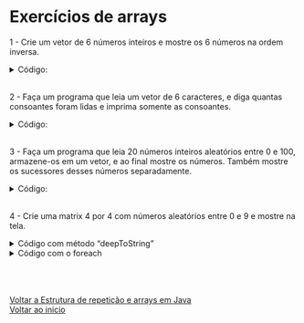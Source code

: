 # Exercícios de arrays

1 - Crie um vetor de 6 números inteiros e mostre os 6 números na ordem inversa.
<details>
<summary>Código:</summary>

```java
package Arrays;

import java.util.Arrays;
import java.util.Scanner;

public class Ex1_ordem_inversa {
    public static void main(String[] args) {
        Scanner scan = new Scanner(System.in);
        int[] vetor_6_num = new int[6];
        int[] vetor_inverso = new int[vetor_6_num.length];

        //preenchendo o array
        for (int i = 0; i < vetor_6_num.length; i++){
            System.out.println("Digite o número " + (i + 1)+ " de 6: " );
            vetor_6_num[i] = scan.nextInt();
        }

        //invertendo a ordem do array
        for (int i = vetor_6_num.length - 1; i >= 0; i--){
            vetor_inverso[(vetor_6_num.length - 1 - i)] = vetor_6_num[i];
        }

        //Mostrando os dados na tela
        System.out.println("Array na ordem normal: " + Arrays.toString(vetor_6_num));
        System.out.println("Array na ordem inversa: " + Arrays.toString(vetor_inverso));
    }
}
```

</details>

<br>

2 - Faça um programa que leia um vetor de 6 caracteres, e diga quantas consoantes foram lidas e imprima somente as consoantes.
<details>
<summary>Código:</summary>

```java
package Arrays;

import java.util.Arrays;
import java.util.Scanner;

public class Ex2_consoantes {
    public static void main(String[] args) {
        Scanner scan = new Scanner(System.in);
        char[] vetor_caracteres = new char[6];
        String consoantes = "";
        int conta_consoantes = 0;

        //Preenchendo o vetor com caracteres
        for (int i = 0; i < vetor_caracteres.length; i++){
            System.out.print("Digite a letra " + (i + 1) + " de 6: " );
            vetor_caracteres[i] = scan.next().charAt(0);

            if((vetor_caracteres[i] != 'a')&&(vetor_caracteres[i] != 'e')&&(vetor_caracteres[i] != 'i')&&
                    (vetor_caracteres[i] != 'o')&&(vetor_caracteres[i] != 'u')){
                conta_consoantes++;
                consoantes += vetor_caracteres[i] + " ";
            }
        }

        //Mostrando na tela
        System.out.println("\nAs letras digitadas são: " + Arrays.toString(vetor_caracteres));
        System.out.println("A quantidade de consoantes é: " + conta_consoantes);
        System.out.println("As consoantes são: " + consoantes);
    }
}
```

</details>

<br>

3 - Faça um programa que leia 20 números inteiros aleatórios entre 0 e 100, armazene-os em um vetor, e ao final mostre os números. Também mostre os sucessores desses números separadamente.
<details>
<summary>Código:</summary>

```java
package Arrays;

import java.util.Random;

public class ex3_numeros_aleatorios {
    public static void main(String[] args) {
        Random random = new Random();
        int[] vetor_numeros_aleatorios = new int[20];

        for (int i = 0; i < vetor_numeros_aleatorios.length; i++){
            int numero = random.nextInt(0,100);
            vetor_numeros_aleatorios[i] = numero;
        }

        System.out.print("Numeros aleatorios: ");
        for(int numero : vetor_numeros_aleatorios){
            System.out.print(numero + " ");
        }
        System.out.print("\nSucessores dos números: ");
        for(int numero : vetor_numeros_aleatorios){
            System.out.print((numero + 1) + " ");
        }
    }
}
```

</details>

<br>

4 - Crie uma matrix 4 por 4 com números aleatórios entre 0 e 9 e mostre na tela.
<details>
<summary>Código com método “deepToString” </summary>

```java
package Arrays;

import java.util.Arrays;
import java.util.Random;

public class Ex4_array_multidimensional {
    public static void main(String[] args) {
        int[][] matriz = new int[4][4];
        Random random = new Random();

        for(int i = 0; i < 4; i++) {
            for(int j = 0; j < 4; j++) {
                matriz[i][j] = random.nextInt(0,9);
            }
        }
        System.out.println("A matriz de números aleatórios é: " + Arrays.deepToString(matriz));
    }
}
```

</details>

<details>
<summary>Código com o foreach </summary>

```java
package Arrays;

import java.util.Arrays;
import java.util.Random;

public class Ex4_array_multidimensional {
    public static void main(String[] args) {
        int[][] matriz = new int[4][4];
        Random random = new Random();

        for(int i = 0; i < matriz.length; i++) {
            for(int j = 0; j < matriz[i].length; j++) {
                matriz[i][j] = random.nextInt(0,9);
            }
        }
        System.out.println("Matriz de números aleatórios entre 0 e 9:");
        for(int[] linha : matriz){
            for (int coluna: linha){
                System.out.print(coluna + " ");
            }
            System.out.println("");
        }
    }
}
```

</details>
<br>

<br>

<br>

[Voltar a Estrutura de repetição e arrays em Java](/Arquivos/Conteudo/2%20-%20Conhecendo%20a%20linguagem%20Java/2.4%20Estruturas%20de%20repeticao%20e%20arrays%20em%20java.md)<br>
[Voltar ao inicio](/README.md)